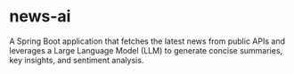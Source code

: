 # news-ai
 A Spring Boot application that fetches the latest news from public APIs and leverages a Large Language Model (LLM) to generate concise summaries, key insights, and sentiment analysis.
